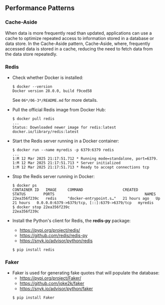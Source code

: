 ## Performance Patterns

### Cache-Aside

When data is more frequently read than updated, applications can use a cache
to optimize repeated access to information stored in a database or data store.
In the Cache-Aside pattern, Cache-Aside, where, frequently accessed data is stored in a cache, 
reducing the need to fetch data from the data store repeatedly.

### Redis

- Check whether Docker is installed:
    ```unix
    $ docker --version
    Docker version 28.0.0, build f9ced58
    ```
    See `06*/06-3*/README.md` for more details.

- Pull the official Redis image from Docker Hub:
    ```unix
    $ docker pull redis
    ...
    Status: Downloaded newer image for redis:latest
    docker.io/library/redis:latest
    ```
  
- Start the Redis server running in a Docker container:
    ```unix
    $ docker run --name myredis -p 6379:6379 redis
    ...
    1:M 12 Mar 2025 21:17:51.712 * Running mode=standalone, port=6379.
    1:M 12 Mar 2025 21:17:51.713 * Server initialized
    1:M 12 Mar 2025 21:17:51.713 * Ready to accept connections tcp
    ```
  
- Stop the Redis server running in Docker:
  ```unix
  $ docker ps
  CONTAINER ID   IMAGE     COMMAND                  CREATED        STATUS        PORTS                                         NAMES
  22ea356f239c   redis     "docker-entrypoint.s…"   21 hours ago   Up 21 hours   0.0.0.0:6379->6379/tcp, [::]:6379->6379/tcp   myredis
  $ docker stop 22ea356f239c
  22ea356f239c
  ```

- Install the Python's client for Redis, the **redis-py** package:

    - https://pypi.org/project/redis/
    - https://github.com/redis/redis-py
    - https://snyk.io/advisor/python/redis
    ```unix
    $ pip install redis
    ```
  
### Faker

- Faker is used for generating fake quotes that will populate the database:
  - https://pypi.org/project/Faker/
  - https://github.com/joke2k/faker
  - https://snyk.io/advisor/python/faker
  ```unix
  $ pip install Faker
  ```